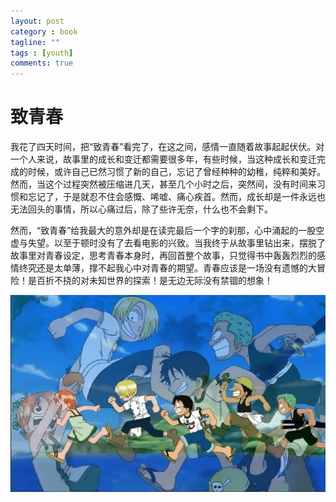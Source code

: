 ```yaml
---
layout: post
category : book
tagline: ""
tags : [youth]
comments: true
---
```


# 致青春
我花了四天时间，把“致青春”看完了，在这之间，感情一直随着故事起起伏伏。对一个人来说，故事里的成长和变迁都需要很多年，有些时候，当这种成长和变迁完成的时候，或许自己已然习惯了新的自己，忘记了曾经种种的幼稚，纯粹和美好。然而，当这个过程突然被压缩进几天，甚至几个小时之后，突然间，没有时间来习惯和忘记了，于是就忍不住会感慨、唏嘘、痛心疾首。然而，成长却是一件永远也无法回头的事情，所以心痛过后，除了些许无奈，什么也不会剩下。

然而，“致青春”给我最大的意外却是在读完最后一个字的刹那，心中涌起的一股空虚与失望。以至于顿时没有了去看电影的兴致。当我终于从故事里钻出来，摆脱了故事里对青春设定，思考青春本身时，再回首整个故事，只觉得书中轰轰烈烈的感情终究还是太单薄，撑不起我心中对青春的期望。青春应该是一场没有遗憾的大冒险！是百折不挠的对未知世界的探索！是无边无际没有禁锢的想象！

![](/images/dry_ty_1.png)
